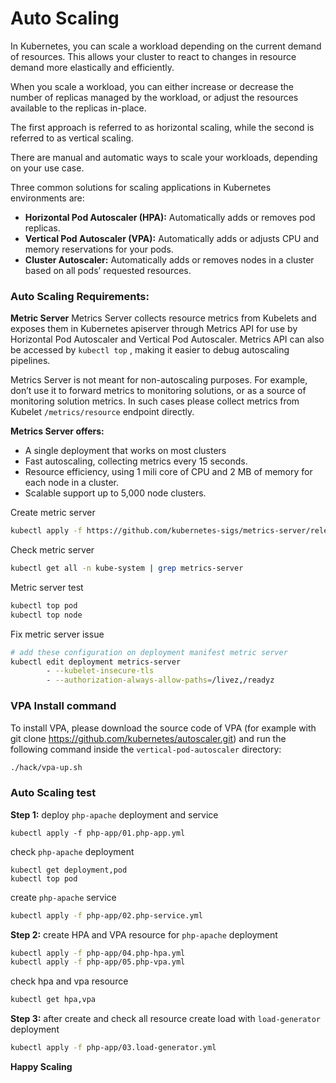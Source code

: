 # Auto Scaling

In Kubernetes, you can scale a workload depending on the current demand of resources. This allows your cluster to react to changes in resource demand more elastically and efficiently.

When you scale a workload, you can either increase or decrease the number of replicas managed by the workload, or adjust the resources available to the replicas in-place.

The first approach is referred to as horizontal scaling, while the second is referred to as vertical scaling.

There are manual and automatic ways to scale your workloads, depending on your use case.

Three common solutions for scaling applications in Kubernetes environments are:

- **Horizontal Pod Autoscaler (HPA):** Automatically adds or removes pod replicas.
- **Vertical Pod Autoscaler (VPA):** Automatically adds or adjusts CPU and memory reservations for your pods.
- **Cluster Autoscaler:** Automatically adds or removes nodes in a cluster based on all pods’ requested resources.

### Auto Scaling Requirements:

**Metric Server**
Metrics Server collects resource metrics from Kubelets and exposes them in Kubernetes apiserver through Metrics API for use by Horizontal Pod Autoscaler and Vertical Pod Autoscaler. Metrics API can also be accessed by `kubectl top` , making it easier to debug autoscaling pipelines.

Metrics Server is not meant for non-autoscaling purposes. For example, don’t use it to forward metrics to monitoring solutions, or as a source of monitoring solution metrics. In such cases please collect metrics from Kubelet `/metrics/resource` endpoint directly.


**Metrics Server offers:**

- A single deployment that works on most clusters
- Fast autoscaling, collecting metrics every 15 seconds.
- Resource efficiency, using 1 mili core of CPU and 2 MB of memory for each node in a cluster.
- Scalable support up to 5,000 node clusters.

Create metric server

```bash
kubectl apply -f https://github.com/kubernetes-sigs/metrics-server/releases/latest/download/components.yaml
```

Check metric server

```bash
kubectl get all -n kube-system | grep metrics-server
```

Metric server test

```bash
kubectl top pod
kubectl top node
```

Fix metric server issue

```bash
# add these configuration on deployment manifest metric server
kubectl edit deployment metrics-server
        - --kubelet-insecure-tls
        - --authorization-always-allow-paths=/livez,/readyz
```

### VPA Install command

To install VPA, please download the source code of VPA (for example with git clone https://github.com/kubernetes/autoscaler.git) and run the following command inside the `vertical-pod-autoscaler` directory:

```bash
./hack/vpa-up.sh
```

### Auto Scaling test

**Step 1:** deploy `php-apache` deployment and service

```
kubectl apply -f php-app/01.php-app.yml
```

check `php-apache` deployment

```
kubectl get deployment,pod
kubectl top pod
```

create `php-apache` service

```bash
kubectl apply -f php-app/02.php-service.yml
```

**Step 2:** create HPA and VPA resource for `php-apache` deployment

```bash
kubectl apply -f php-app/04.php-hpa.yml
kubectl apply -f php-app/05.php-vpa.yml
```

check hpa and vpa resource

```bash
kubectl get hpa,vpa
```

**Step 3:** after create and check all resource create load with `load-generator` deployment

```bash
kubectl apply -f php-app/03.load-generator.yml
```

**Happy Scaling**
